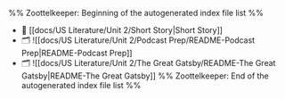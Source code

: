 %% Zoottelkeeper: Beginning of the autogenerated index file list  %%
- 📄 [[docs/US Literature/Unit 2/Short Story|Short Story]]
- 🗂️ ![[docs/US Literature/Unit 2/Podcast Prep/README-Podcast Prep|README-Podcast Prep]]
- 🗂️ ![[docs/US Literature/Unit 2/The Great Gatsby/README-The Great Gatsby|README-The Great Gatsby]]
%% Zoottelkeeper: End of the autogenerated index file list  %%
